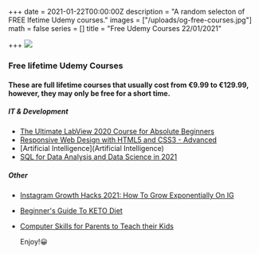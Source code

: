 +++
date = 2021-01-22T00:00:00Z
description = "A random selecton of FREE lfetime Udemy courses."
images = ["/uploads/og-free-courses.jpg"]
math = false
series = []
title = "Free Udemy Courses 22/01/2021"

+++
![](/uploads/og-free-courses.jpg)

### Free lifetime Udemy Courses

#### These are full lifetime courses that usually cost from €9.99 to €129.99, however, they may only be free for a short time.

##### IT & Development

* [The Ultimate LabView 2020 Course for Absolute Beginners](https://www.udemy.com/course/the-ultimate-labview-2020-course/?ranMID=39197&ranEAID=TnL5HPStwNw&ranSiteID=TnL5HPStwNw-1VLeoBn94qkSOP1KRDMF2Q&utm_source=aff-campaign&LSNPUBID=TnL5HPStwNw&utm_medium=udemyads&couponCode=ULTLV2020)
* [Responsive Web Design with HTML5 and CSS3 - Advanced](https://www.udemy.com/course/responsive-web-design-with-html5-and-css3-advanced/)
* [Artificial Intelligence](Artificial Intelligence)
* [SQL for Data Analysis and Data Science in 2021](https://www.udemy.com/course/sql-course-for-data-science/?ranMID=39197&ranEAID=TnL5HPStwNw&ranSiteID=TnL5HPStwNw-T.bzfmXBl1azlAvK4clUaQ&LSNPUBID=TnL5HPStwNw&utm_source=aff-campaign&utm_medium=udemyads&couponCode=E0784C4D0AF2C85E1FCF)

##### Other

* [Instagram Growth Hacks 2021: How To Grow Exponentially On IG](https://www.udemy.com/course/instagram-growth-hacks-2021-how-to-grow-exponentially-on-ig/?ranMID=39197&ranEAID=TnL5HPStwNw&ranSiteID=TnL5HPStwNw-Kmz1FXANfJ.KGi.UdFT1DA&utm_source=aff-campaign&LSNPUBID=TnL5HPStwNw&utm_medium=udemyads&couponCode=8317C71554314CD6806C)
* [Beginner's Guide To KETO Diet](https://www.udemy.com/course/beginners-guide-to-keto-diet-h/?ranMID=39197&ranEAID=TnL5HPStwNw&ranSiteID=TnL5HPStwNw-2VBSgj7fPhy0RvllSVpEFQ&utm_source=aff-campaign&LSNPUBID=TnL5HPStwNw&utm_medium=udemyads&couponCode=JAN2021)
* [Computer Skills for Parents to Teach their Kids](https://www.udemy.com/course/computer-skills-for-parents-to-teach-their-kids/?ranMID=39197&ranEAID=TnL5HPStwNw&ranSiteID=TnL5HPStwNw-W2p4nN0ERCkwZEXI50fizA&utm_source=aff-campaign&LSNPUBID=TnL5HPStwNw&utm_medium=udemyads&couponCode=LEARNCOMPUTERS)

  Enjoy!😀